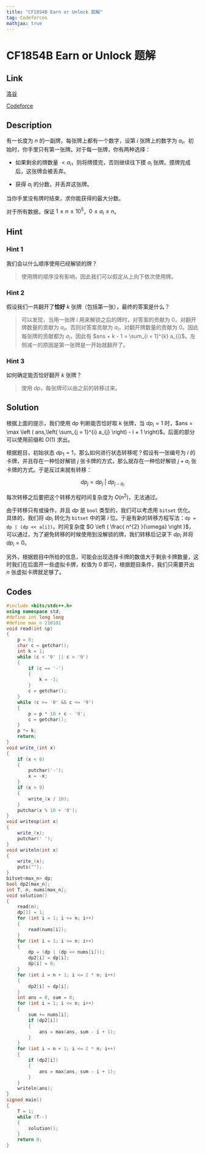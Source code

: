 ```yaml
---
title: "CF1854B Earn or Unlock 题解"
tag: Codeforces
mathjax: true
---
```


# CF1854B Earn or Unlock 题解

<!-- more -->


## Link

[洛谷](https://www.luogu.com.cn/problem/CF1854B)

[Codeforce](https://codeforces.com/problemset/problem/1854/B)

## Description

有一长度为 $n$ 的一副牌，每张牌上都有一个数字，设第 $i$ 张牌上的数字为 $a_i$。初始时，你手里只有第一张牌。对于每一张牌，你有两种选择：

- 如果剩余的牌数量 $< a_i$，则将牌摸完，否则继续往下摸 $a_i$ 张牌。摸牌完成后，这张牌会被丢弃。

- 获得 $a_i$ 的分数，并丢弃这张牌。

当你手里没有牌时结束，求你能获得的最大分数。

对于所有数据，保证 $1 \le n \le 10 ^ 5$，$0 \le a_i \le n$。

## Hint

### Hint $1$

我们会以什么顺序使用已经解锁的牌？

> 使用牌的顺序没有影响，因此我们可以假定从上向下依次使用牌。

### Hint $2$

假设我们一共翻开了**恰好** $k$ 张牌（包括第一张），最终的答案是什么？

> 可以发现，当用一张牌 $i$ 用来解锁之后的牌时，对答案的贡献为 $0$，对翻开牌数量的贡献为 $a_{i}$。否则对答案贡献为 $a_{i}$，对翻开牌数量的贡献为 $0$。因此每张牌的贡献都为 $a_{i}$，因此有 $ans + k - 1 = \sum_{i = 1}^{k} a_{i}$。左侧减一的原因是第一张牌是一开始就翻开了。

### Hint $3$

如何确定能否恰好翻开 $k$ 张牌？

> 使用 dp，每张牌可以由之前的转移过来。


## Solution

根据上面的提示，我们使用 dp 判断能否恰好取 $k$ 张牌，当 $dp_{i} = 1$ 时，$ans = \max \left ( ans,\left( \sum_{j = 1}^{i} a_{j} \right) - i + 1 \right)$。后面的部分可以使用前缀和 $O(1)$ 求出。

根据题目，初始状态 $dp_{1} = 1$，那么如何进行状态转移呢？假设有一张编号为 $i$ 的卡牌，并且存在一种恰好解锁 $j$ 张卡牌的方式，那么就存在一种恰好解锁 $j + a_{i}$ 张卡牌的方式。于是反过来就有转移：

$$dp_{j} = dp_{j}\ | \ dp_{j - a_{i}}$$

每次转移之后要把这个转移方程时间复杂度为 $O \left ( n^{2}\right )$，无法通过。

由于转移只有或操作，并且 $dp$ 是 `bool` 类型的，我们可以考虑用 `bitset` 优化。具体的，我们将 $dp_{i}$ 转化为 `bitset` 中的第 $i$ 位。于是有新的转移方程写法：`dp = dp | (dp << a[i])`。时间复杂度 $O \left ( \frac{ n^{2} }{\omega} \right )$，可以通过，为了避免转移的时候使用到没解锁的牌，我们转移后记录下 $dp_{i}$ 并将 $dp_{i} = 0$。

另外，根据题目中所给的信息，可能会出现选择卡牌的数值大于剩余卡牌数量，这时我们在后面开一些虚拟卡牌，权值为 $0$ 即可，根据题目条件，我们只需要开出 $n$ 张虚拟卡牌就足够了。

## Codes

```cpp
#include <bits/stdc++.h>
using namespace std;
#define int long long
#define max_n 210101
void read(int &p)
{
    p = 0;
    char c = getchar();
    int k = 1;
    while (c < '0' || c > '9')
    {
        if (c == '-')
        {
            k = -1;
        }
        c = getchar();
    }
    while (c >= '0' && c <= '9')
    {
        p = p * 10 + c - '0';
        c = getchar();
    }
    p *= k;
    return;
}
void write_(int x)
{
    if (x < 0)
    {
        putchar('-');
        x = -x;
    }
    if (x > 9)
    {
        write_(x / 10);
    }
    putchar(x % 10 + '0');
}
void writesp(int x)
{
    write_(x);
    putchar(' ');
}
void writeln(int x)
{
    write_(x);
    puts("");
}
bitset<max_n> dp;
bool dp2[max_n];
int T, n, nums[max_n];
void solution()
{
    read(n);
    dp[1] = 1;
    for (int i = 1; i <= n; i++)
    {
        read(nums[i]);
    }
    for (int i = 1; i <= n; i++)
    {
        dp = (dp | (dp << nums[i]));
        dp2[i] = dp[i];
        dp[i] = 0;
    }
    for (int i = n + 1; i <= 2 * n; i++)
    {
        dp2[i] = dp[i];
    }
    int ans = 0, sum = 0;
    for (int i = 1; i <= n; i++)
    {
        sum += nums[i];
        if (dp2[i])
        {
            ans = max(ans, sum - i + 1);
        }
    }
    for (int i = n + 1; i <= 2 * n; i++)
    {
        if (dp2[i])
        {
            ans = max(ans, sum - i + 1);
        }
    }
    writeln(ans);
}
signed main()
{
    T = 1;
    while (T--)
    {
        solution();
    }
    return 0;
}
```